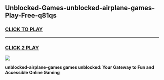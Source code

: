 
## Unblocked-Games-unblocked-airplane-games-Play-Free-q81qs
<h3>
<a href="https://premium76.site?title=unblocked-airplane-games&ref=21A">CLICK TO PLAY</a></h3>
<hr>

<h3>
<a href="https://premium76.site?title=unblocked-airplane-games&ref=21A">CLICK 2 PLAY</a>
  
</h3>

<a href="https://premium76.site?title=unblocked-airplane-games&ref=21A"><img src="https://clearcache.store/games.png"></a>


**unblocked-airplane-games games unblocked: Your Gateway to Fun and Accessible Online Gaming**

